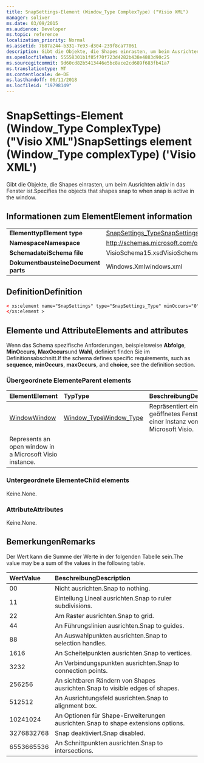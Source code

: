 ```yaml
---
title: SnapSettings-Element (Window_Type ComplexType) ("Visio XML")
manager: soliver
ms.date: 03/09/2015
ms.audience: Developer
ms.topic: reference
localization_priority: Normal
ms.assetid: 7b87a244-b331-7e93-d304-239f8ca77061
description: Gibt die Objekte, die Shapes einrasten, um beim Ausrichten aktiv in das Fenster ist.
ms.openlocfilehash: 55558301b1f85f70f723d4282b438e4883d90c25
ms.sourcegitcommit: 9d60cd82b5413446e5bc8ace2cd689f683fb41a7
ms.translationtype: MT
ms.contentlocale: de-DE
ms.lasthandoff: 06/11/2018
ms.locfileid: "19798149"
---
```

# <a name="snapsettings-element-windowtype-complextype-visio-xml"></a><span data-ttu-id="82c70-103">SnapSettings-Element (Window_Type ComplexType) ("Visio XML")</span><span class="sxs-lookup"><span data-stu-id="82c70-103">SnapSettings element (Window_Type complexType) ('Visio XML')</span></span>

<span data-ttu-id="82c70-104">Gibt die Objekte, die Shapes einrasten, um beim Ausrichten aktiv in das Fenster ist.</span><span class="sxs-lookup"><span data-stu-id="82c70-104">Specifies the objects that shapes snap to when snap is active in the window.</span></span>
  
## <a name="element-information"></a><span data-ttu-id="82c70-105">Informationen zum Element</span><span class="sxs-lookup"><span data-stu-id="82c70-105">Element information</span></span>

|||
|:-----|:-----|
|<span data-ttu-id="82c70-106">**Elementtyp**</span><span class="sxs-lookup"><span data-stu-id="82c70-106">**Element type**</span></span> <br/> |[<span data-ttu-id="82c70-107">SnapSettings_Type</span><span class="sxs-lookup"><span data-stu-id="82c70-107">SnapSettings_Type</span></span>](snapsettings_type-complextypevisio-xml.md) <br/> |
|<span data-ttu-id="82c70-108">**Namespace**</span><span class="sxs-lookup"><span data-stu-id="82c70-108">**Namespace**</span></span> <br/> |http://schemas.microsoft.com/office/visio/2012/main  <br/> |
|<span data-ttu-id="82c70-109">**Schemadatei**</span><span class="sxs-lookup"><span data-stu-id="82c70-109">**Schema file**</span></span> <br/> |<span data-ttu-id="82c70-110">VisioSchema15.xsd</span><span class="sxs-lookup"><span data-stu-id="82c70-110">VisioSchema15.xsd</span></span>  <br/> |
|<span data-ttu-id="82c70-111">**Dokumentbausteine**</span><span class="sxs-lookup"><span data-stu-id="82c70-111">**Document parts**</span></span> <br/> |<span data-ttu-id="82c70-112">Windows.Xml</span><span class="sxs-lookup"><span data-stu-id="82c70-112">windows.xml</span></span>  <br/> |
   
## <a name="definition"></a><span data-ttu-id="82c70-113">Definition</span><span class="sxs-lookup"><span data-stu-id="82c70-113">Definition</span></span>

```XML
< xs:element name="SnapSettings" type="SnapSettings_Type" minOccurs="0" maxOccurs="1" >
</xs:element >
```

## <a name="elements-and-attributes"></a><span data-ttu-id="82c70-114">Elemente und Attribute</span><span class="sxs-lookup"><span data-stu-id="82c70-114">Elements and attributes</span></span>

<span data-ttu-id="82c70-115">Wenn das Schema spezifische Anforderungen, beispielsweise **Abfolge**, **MinOccurs**, **MaxOccurs**und **Wahl**, definiert finden Sie im Definitionsabschnitt.</span><span class="sxs-lookup"><span data-stu-id="82c70-115">If the schema defines specific requirements, such as **sequence**, **minOccurs**, **maxOccurs**, and **choice**, see the definition section.</span></span> 
  
### <a name="parent-elements"></a><span data-ttu-id="82c70-116">Übergeordnete Elemente</span><span class="sxs-lookup"><span data-stu-id="82c70-116">Parent elements</span></span>

|<span data-ttu-id="82c70-117">**Element**</span><span class="sxs-lookup"><span data-stu-id="82c70-117">**Element**</span></span>|<span data-ttu-id="82c70-118">**Typ**</span><span class="sxs-lookup"><span data-stu-id="82c70-118">**Type**</span></span>|<span data-ttu-id="82c70-119">**Beschreibung**</span><span class="sxs-lookup"><span data-stu-id="82c70-119">**Description**</span></span>|
|:-----|:-----|:-----|
|[<span data-ttu-id="82c70-120">Window</span><span class="sxs-lookup"><span data-stu-id="82c70-120">Window</span></span>](window-element-windows_type-complextypevisio-xml.md) <br/> |[<span data-ttu-id="82c70-121">Window_Type</span><span class="sxs-lookup"><span data-stu-id="82c70-121">Window_Type</span></span>](window_type-complextypevisio-xml.md) <br/> |<span data-ttu-id="82c70-122">Repräsentiert ein geöffnetes Fenster in einer Instanz von Microsoft Visio.
</span><span class="sxs-lookup"><span data-stu-id="82c70-122">Represents an open window in a Microsoft Visio instance.</span></span>  <br/> |
   
### <a name="child-elements"></a><span data-ttu-id="82c70-123">Untergeordnete Elemente</span><span class="sxs-lookup"><span data-stu-id="82c70-123">Child elements</span></span>

<span data-ttu-id="82c70-124">Keine.</span><span class="sxs-lookup"><span data-stu-id="82c70-124">None.</span></span>
  
### <a name="attributes"></a><span data-ttu-id="82c70-125">Attribute</span><span class="sxs-lookup"><span data-stu-id="82c70-125">Attributes</span></span>

<span data-ttu-id="82c70-126">Keine.</span><span class="sxs-lookup"><span data-stu-id="82c70-126">None.</span></span>
  
## <a name="remarks"></a><span data-ttu-id="82c70-127">Bemerkungen</span><span class="sxs-lookup"><span data-stu-id="82c70-127">Remarks</span></span>

<span data-ttu-id="82c70-128">Der Wert kann die Summe der Werte in der folgenden Tabelle sein.</span><span class="sxs-lookup"><span data-stu-id="82c70-128">The value may be a sum of the values in the following table.</span></span>
  
|<span data-ttu-id="82c70-129">**Wert**</span><span class="sxs-lookup"><span data-stu-id="82c70-129">**Value**</span></span>|<span data-ttu-id="82c70-130">**Beschreibung**</span><span class="sxs-lookup"><span data-stu-id="82c70-130">**Description**</span></span>|
|:-----|:-----|
|<span data-ttu-id="82c70-131">0</span><span class="sxs-lookup"><span data-stu-id="82c70-131">0</span></span>  <br/> |<span data-ttu-id="82c70-132">Nicht ausrichten.</span><span class="sxs-lookup"><span data-stu-id="82c70-132">Snap to nothing.</span></span>  <br/> |
|<span data-ttu-id="82c70-133">1</span><span class="sxs-lookup"><span data-stu-id="82c70-133">1</span></span>  <br/> |<span data-ttu-id="82c70-134">Einteilung Lineal ausrichten.</span><span class="sxs-lookup"><span data-stu-id="82c70-134">Snap to ruler subdivisions.</span></span>  <br/> |
|<span data-ttu-id="82c70-135">2</span><span class="sxs-lookup"><span data-stu-id="82c70-135">2</span></span>  <br/> |<span data-ttu-id="82c70-136">Am Raster ausrichten.</span><span class="sxs-lookup"><span data-stu-id="82c70-136">Snap to grid.</span></span>  <br/> |
|<span data-ttu-id="82c70-137">4</span><span class="sxs-lookup"><span data-stu-id="82c70-137">4</span></span>  <br/> |<span data-ttu-id="82c70-138">An Führungslinien ausrichten.</span><span class="sxs-lookup"><span data-stu-id="82c70-138">Snap to guides.</span></span>  <br/> |
|<span data-ttu-id="82c70-139">8</span><span class="sxs-lookup"><span data-stu-id="82c70-139">8</span></span>  <br/> |<span data-ttu-id="82c70-140">An Auswahlpunkten ausrichten.</span><span class="sxs-lookup"><span data-stu-id="82c70-140">Snap to selection handles.</span></span>  <br/> |
|<span data-ttu-id="82c70-141">16</span><span class="sxs-lookup"><span data-stu-id="82c70-141">16</span></span>  <br/> |<span data-ttu-id="82c70-142">An Scheitelpunkten ausrichten.</span><span class="sxs-lookup"><span data-stu-id="82c70-142">Snap to vertices.</span></span>  <br/> |
|<span data-ttu-id="82c70-143">32</span><span class="sxs-lookup"><span data-stu-id="82c70-143">32</span></span>  <br/> |<span data-ttu-id="82c70-144">An Verbindungspunkten ausrichten.</span><span class="sxs-lookup"><span data-stu-id="82c70-144">Snap to connection points.</span></span>  <br/> |
|<span data-ttu-id="82c70-145">256</span><span class="sxs-lookup"><span data-stu-id="82c70-145">256</span></span>  <br/> |<span data-ttu-id="82c70-146">An sichtbaren Rändern von Shapes ausrichten.</span><span class="sxs-lookup"><span data-stu-id="82c70-146">Snap to visible edges of shapes.</span></span>  <br/> |
|<span data-ttu-id="82c70-147">512</span><span class="sxs-lookup"><span data-stu-id="82c70-147">512</span></span>  <br/> |<span data-ttu-id="82c70-148">An Ausrichtungsfeld ausrichten.</span><span class="sxs-lookup"><span data-stu-id="82c70-148">Snap to alignment box.</span></span>  <br/> |
|<span data-ttu-id="82c70-149">1024</span><span class="sxs-lookup"><span data-stu-id="82c70-149">1024</span></span>  <br/> |<span data-ttu-id="82c70-150">An Optionen für Shape-Erweiterungen ausrichten.</span><span class="sxs-lookup"><span data-stu-id="82c70-150">Snap to shape extensions options.</span></span>  <br/> |
|<span data-ttu-id="82c70-151">32768</span><span class="sxs-lookup"><span data-stu-id="82c70-151">32768</span></span>  <br/> |<span data-ttu-id="82c70-152">Snap deaktiviert.</span><span class="sxs-lookup"><span data-stu-id="82c70-152">Snap disabled.</span></span>  <br/> |
|<span data-ttu-id="82c70-153">65536</span><span class="sxs-lookup"><span data-stu-id="82c70-153">65536</span></span>  <br/> |<span data-ttu-id="82c70-154">An Schnittpunkten ausrichten.</span><span class="sxs-lookup"><span data-stu-id="82c70-154">Snap to intersections.</span></span>  <br/> |
   

